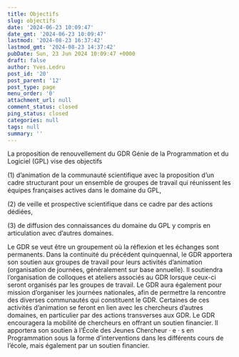 ```yaml
---
title: Objectifs
slug: objectifs
date: '2024-06-23 10:09:47'
date_gmt: '2024-06-23 10:09:47'
lastmod: '2024-08-23 16:37:42'
lastmod_gmt: '2024-08-23 14:37:42'
pubDate: Sun, 23 Jun 2024 10:09:47 +0000
draft: false
author: Yves.Ledru
post_id: '20'
post_parent: '12'
post_type: page
menu_order: '0'
attachment_url: null
comment_status: closed
ping_status: closed
categories: null
tags: null
summary: ''
---
```


La proposition de renouvellement du GDR Génie de la Programmation et du Logiciel (GPL) vise des objectifs

(1) d’animation de la communauté scientifique avec la proposition d’un cadre structurant pour un ensemble de groupes de travail qui réunissent les équipes françaises actives dans le domaine du GPL,

(2) de veille  et prospective scientifique  dans ce cadre par des actions dédiées,

(3) de diffusion des connaissances du domaine du GPL y compris en articulation avec d’autres domaines.

Le GDR se veut être un groupement où la réflexion et les échanges sont permanents. Dans la continuité du précédent quinquennal, le GDR apportera son soutien aux groupes de travail pour leurs activités d’animation  (organisation de journées, généralement sur base annuelle). Il soutiendra l’organisation de colloques et ateliers associés au GDR lorsque ceux-ci  seront organisés par les groupes de travail. Le GDR aura également pour mission d’organiser les journées nationales, afin de permettre la rencontre des diverses communautés qui constituent le GDR. Certaines de ces activités d’animation se feront en lien avec les chercheurs d’autres domaines, en particulier  par des actions transverses aux GDR. Le GDR encouragera la mobilité  de chercheurs en offrant un soutien financier. Il apportera son soutien à l’École des Jeunes Chercheur _·_ e _·_ s en Programmation  sous la forme d’interventions  dans les différents cours de l’école, mais également par un soutien financier.

